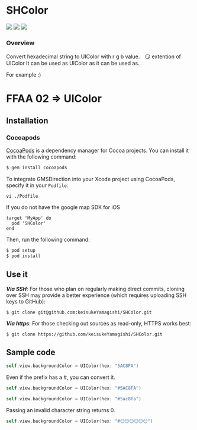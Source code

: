 # SHColor

[![](https://img.shields.io/badge/twitter-brew__0__O-brightgreen.svg)](https://twitter.com/brew_0_O)
[![](https://img.shields.io/badge/Swift-ver%3A5.0-fc3158.svg)](https://developer.apple.com/jp/swift/)
[![](https://img.shields.io/badge/licence-MIT-green.svg)](https://github.com/keisukeYamagishi/HttpRequest/blob/master/LICENSE)

### Overview

Convert hexadecimal string to UIColor with r g b value.　😏
extention of UIColor
It can be used as UIColor as it can be used as.

For example :)

# FFAA 02 => UIColor

## Installation

### Cocoapods

[CocoaPods](https://cocoapods.org/pods/SHColor) is a dependency manager for Cocoa projects. You can install it with the following command:

```bash
$ gem install cocoapods
```
To integrate GMSDirection into your Xcode project using CocoaPods, specify it in your `Podfile`:

```
vi ./Podfile
```

If you do not have the google map SDK for iOS

```
target 'MyApp' do
  pod 'SHColor'
end
```
Then, run the following command:

```bash
$ pod setup
$ pod install
```

## Use it

***Via SSH***: For those who plan on regularly making direct commits, cloning over SSH may provide a better experience (which requires uploading SSH keys to GitHub):

```
$ git clone git@github.com:keisukeYamagishi/SHColor.git
```
***Via https***: For those checking out sources as read-only, HTTPS works best:

```
$ git clone https://github.com/keisukeYamagishi/SHColor.git
```

## Sample code

```swift
self.view.backgroundColor = UIColor(hex: "5AC8FA")
```

Even if the prefix has a #, you can convert it.

```swift
self.view.backgroundColor = UIColor(hex: "#5AC8FA")
```

```swift
self.view.backgroundColor = UIColor(hex: "#5ac8fa")
```

Passing an invalid character string returns 0.

```swift
self.view.backgroundColor = UIColor(hex: "#😏😏😏😏😏😏")
```
